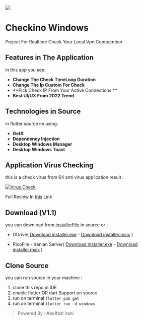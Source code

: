 [![](https://i.ibb.co/X8HbVDt/checkino-Poster.png)](#)
# Checkino Windows

Project For Realtime Check Your Local Vpn Connecntion

## Features in The Application

in this app you see:

- **Change The Check TimeLoop Duration**
- **Change The Ip Custom For Check**
- **Pick Check IP From Your Active Connections **
- **Best UI/UX From 2022 Trend**


## Technologies in Source

in flutter source im using:

- **GetX**
- **Dependency Injection**
- **Desktop Windows Manager**
- **Desktop Windows Toast**


## Application Virus Checking

this is a check virus from 64 anti virus application result :

[![Virus Check](https://i.ibb.co/XWXWYPc/checkino-Virus-Checking.png "Virus Check")](https://www.virustotal.com/gui/file/8970be862fa4bdffa8fc8a2ac5592e9428ad8216ab0a56c030473ea10b205ea7/detection "Virus Check")

Full Review In [this](https://www.virustotal.com/gui/file/8970be862fa4bdffa8fc8a2ac5592e9428ad8216ab0a56c030473ea10b205ea7/detection "this") Link


## Download (V1.1)

you can download from[ installerFile ](https://github.com/abolfazlirani/checkino/tree/master/installerFile " installerFile ")in source or :

- GDrive( [Download installer.exe](https://drive.google.com/file/d/15Dn-oFbFff0AQ7DfH3dnVZbs4gWjVm44/view?usp=sharing "Download installer.exe") - [Download installer.msix](https://drive.google.com/file/d/1D_glzumqdbHggcyQhKS5_5VKs9cy2JSe/view?usp=sharing "Download installer.msix") )

- PicoFile - Iranian Server( [Download installer.exe](https://s22.picofile.com/file/8448095350/CheckinoSetupFile.exe.html "Download installer.exe") - [Download installer.msix](https://s22.picofile.com/file/8448095450/checkino.msix.html "Download installer.msix") )


## Clone Source

you can run source in your machine :

1. clone this repo in IDE
2. enable flutter OR dart Support on source
3. run on terminal `flutter pub get`
4. run on terminal `flutter run -d windows`


>  Powered By : Abolfazl irani

